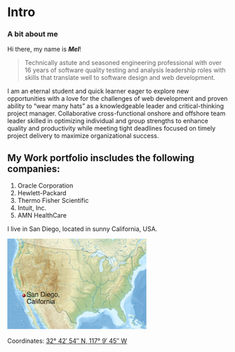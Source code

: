 # Intro
### A bit about me

Hi there, my name is _**Mel**_!

> Technically astute and seasoned engineering professional with over 16 years of software quality testing and analysis leadership roles with skills that translate well to software design and web development. 

I am an eternal student and quick learner eager to explore new opportunities with a love for the challenges of web development and proven ability to “wear many hats” as a knowledgeable leader and critical-thinking project manager. Collaborative cross-functional onshore and offshore team leader skilled in optimizing individual and group strengths to enhance quality and productivity while meeting tight deadlines focused on timely project delivery to maximize organizational success.  

## My Work portfolio inscludes the following companies:
1. Oracle Corporation
1. Hewlett-Packard
1. Thermo Fisher Scientific
1. Intuit, Inc.
1. AMN HealthCare




I live in San Diego, located in sunny California, USA.  

![San Diego](https://github.com/MelindaHasselbring/resume/blob/master/assets/images/sd4.png) 

Coordinates: [32° 42′ 54″ N, 117° 9′ 45″ W](https://tools.wmflabs.org/geohack/geohack.php?pagename=San_Diego&params=32_42_54_N_117_09_45_W_region:US-CA_type:city(1307402))

